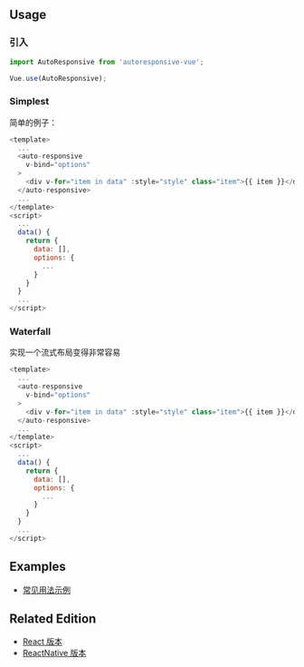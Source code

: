 ## Usage

### 引入

``` javascript
import AutoResponsive from 'autoresponsive-vue';

Vue.use(AutoResponsive);
```

### Simplest

简单的例子：

``` javascript
<template>
  ...
  <auto-responsive
    v-bind="options"
  >
    <div v-for="item in data" :style="style" class="item">{{ item }}</div>
  </auto-responsive>
  ...
</template>
<script>
  ...
  data() {
    return {
      data: [],
      options: {
        ...
      }
    }
  }
  ...
</script>
```

### Waterfall

实现一个流式布局变得非常容易

``` javascript
<template>
  ...
  <auto-responsive
    v-bind="options"
  >
    <div v-for="item in data" :style="style" class="item">{{ item }}</div>
  </auto-responsive>
  ...
</template>
<script>
  ...
  data() {
    return {
      data: [],
      options: {
        ...
      }
    }
  }
  ...
</script>
```

## Examples

- [常见用法示例](./examples)

## Related Edition

- [React 版本](//github.com/xudafeng/autoresponsive-react)
- [ReactNative 版本](//github.com/xudafeng/autoresponsive-react-native)

